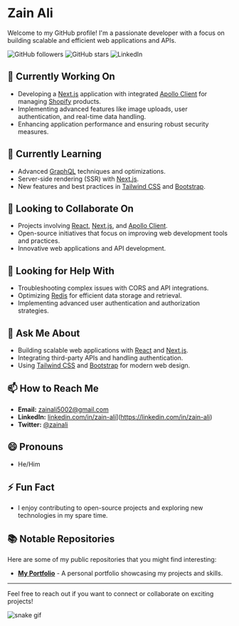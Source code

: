 # Zain Ali

Welcome to my GitHub profile! I'm a passionate developer with a focus on building scalable and efficient web applications and APIs.

![GitHub followers](https://img.shields.io/github/followers/zainali005?style=social) ![GitHub stars](https://img.shields.io/github/stars/zainali005?style=social) ![LinkedIn](https://img.shields.io/badge/LinkedIn-Zain%20Ali-blue?style=flat&logo=linkedin)

## 🔭 Currently Working On

- Developing a [Next.js](https://nextjs.org/) application with integrated [Apollo Client](https://www.apollographql.com/) for managing [Shopify](https://www.shopify.com/) products.
- Implementing advanced features like image uploads, user authentication, and real-time data handling.
- Enhancing application performance and ensuring robust security measures.

## 🌱 Currently Learning

- Advanced [GraphQL](https://graphql.org/) techniques and optimizations.
- Server-side rendering (SSR) with [Next.js](https://nextjs.org/).
- New features and best practices in [Tailwind CSS](https://tailwindcss.com/) and [Bootstrap](https://getbootstrap.com/).

## 👯 Looking to Collaborate On

- Projects involving [React](https://reactjs.org/), [Next.js](https://nextjs.org/), and [Apollo Client](https://www.apollographql.com/).
- Open-source initiatives that focus on improving web development tools and practices.
- Innovative web applications and API development.

## 🤔 Looking for Help With

- Troubleshooting complex issues with CORS and API integrations.
- Optimizing [Redis](https://redis.io/) for efficient data storage and retrieval.
- Implementing advanced user authentication and authorization strategies.

## 💬 Ask Me About

- Building scalable web applications with [React](https://reactjs.org/) and [Next.js](https://nextjs.org/).
- Integrating third-party APIs and handling authentication.
- Using [Tailwind CSS](https://tailwindcss.com/) and [Bootstrap](https://getbootstrap.com/) for modern web design.

## 📫 How to Reach Me

- **Email:** [zainali5002@gmail.com](mailto:your.email@example.com)
- **LinkedIn:** [linkedin.com/in/zain-ali](https://www.linkedin.com/in/rjzainalii/)](https://linkedin.com/in/zain-ali)
- **Twitter:** [@zainali](https://twitter.com/zainali)

## 😄 Pronouns

- He/Him

## ⚡ Fun Fact

- I enjoy contributing to open-source projects and exploring new technologies in my spare time.

## 📚 Notable Repositories

Here are some of my public repositories that you might find interesting:

- [**My Portfolio**](https://65c8ae95b954530f47041491--glittering-meerkat-e340be.netlify.app/) - A personal portfolio showcasing my projects and skills.

---

Feel free to reach out if you want to connect or collaborate on exciting projects!

![snake gif](https://camo.githubusercontent.com/99794108b1606ef058fdf2ec1f529b6b7b0abebf2571fea175b787e8a0db445b/68747470733a2f2f70726f66696c652d726561646d652d67656e657261746f722e636f6d2f6173736574732f736e616b652e737667)
